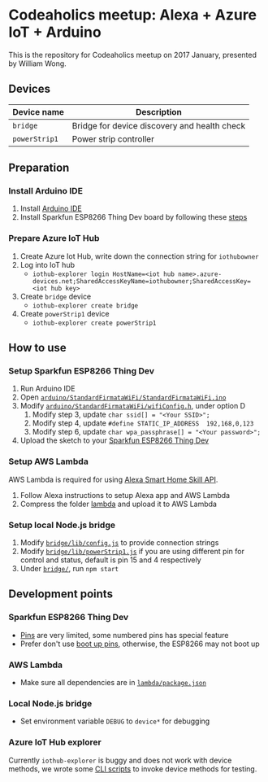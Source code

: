 # Codeaholics meetup: Alexa + Azure IoT + Arduino

This is the repository for Codeaholics meetup on 2017 January, presented by William Wong.

## Devices

| Device name      | Description                                  |
| ---------------- | -------------------------------------------- |
| `bridge`         | Bridge for device discovery and health check |
| `powerStrip1`    | Power strip controller                       |

## Preparation

### Install Arduino IDE

1. Install [Arduino IDE](https://www.arduino.cc/en/Main/Software)
2. Install Sparkfun ESP8266 Thing Dev board by following these [steps](https://learn.sparkfun.com/tutorials/esp8266-thing-development-board-hookup-guide/all#setting-up-arduino)

### Prepare Azure IoT Hub

1. Create Azure Iot Hub, write down the connection string for `iothubowner`
2. Log into IoT hub
   * `iothub-explorer login HostName=<iot hub name>.azure-devices.net;SharedAccessKeyName=iothubowner;SharedAccessKey=<iot hub key>`
3. Create `bridge` device
   * `iothub-explorer create bridge`
4. Create `powerStrip1` device
   * `iothub-explorer create powerStrip1`

## How to use

### Setup Sparkfun ESP8266 Thing Dev

1. Run Arduino IDE
2. Open [`arduino/StandardFirmataWiFi/StandardFirmataWiFi.ino`](arduino/StandardFirmataWiFi/StandardFirmataWiFi.ino)
3. Modify [`arduino/StandardFirmataWiFi/wifiConfig.h`](arduino/StandardFirmataWiFi/wifiConfig.h), under option D
    1. Modify step 3, update `char ssid[] = "<Your SSID>";`
    2. Modify step 4, update `#define STATIC_IP_ADDRESS  192,168,0,123`
    3. Modify step 6, update `char wpa_passphrase[] = "<Your password>";`
4. Upload the sketch to your [Sparkfun ESP8266 Thing Dev](https://www.sparkfun.com/products/13711)

### Setup AWS Lambda

AWS Lambda is required for using [Alexa Smart Home Skill API](https://developer.amazon.com/public/solutions/alexa/alexa-skills-kit/docs/smart-home-skill-api-reference#health-check-messages).

1. Follow Alexa instructions to setup Alexa app and AWS Lambda
2. Compress the folder [lambda](lambda) and upload it to AWS Lambda

### Setup local Node.js bridge

1. Modify [`bridge/lib/config.js`](bridge/lib/config.js) to provide connection strings
2. Modify [`bridge/lib/powerStrip1.js`](bridge/lib/powerStrip1.js) if you are using different pin for control and status, default is pin 15 and 4 respectively
3. Under [`bridge/`](bridge/), run `npm start`

## Development points

### Sparkfun ESP8266 Thing Dev

* [Pins](https://learn.sparkfun.com/tutorials/esp8266-thing-development-board-hookup-guide/using-the-esp8266-in-arduino) are very limited, some numbered pins has special feature
* Prefer don't use [boot up pins](http://www.forward.com.au/pfod/ESP8266/GPIOpins/index.html), otherwise, the ESP8266 may not boot up

### AWS Lambda

* Make sure all dependencies are in [`lambda/package.json`](lambda/package.json)

### Local Node.js bridge

* Set environment variable `DEBUG` to `device*` for debugging

### Azure IoT Hub explorer

Currently `iothub-explorer` is buggy and does not work with device methods, we wrote some [CLI scripts](cli/) to invoke device methods for testing.